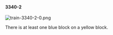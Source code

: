 #### 3340-2
![train-3340-2-0.png](https://github.com/lil-lab/nlvr/raw/master/nlvr/train/images/62/train-3340-2-0.png "train-3340-2-0.png")

There is at least one blue block on a yellow block.